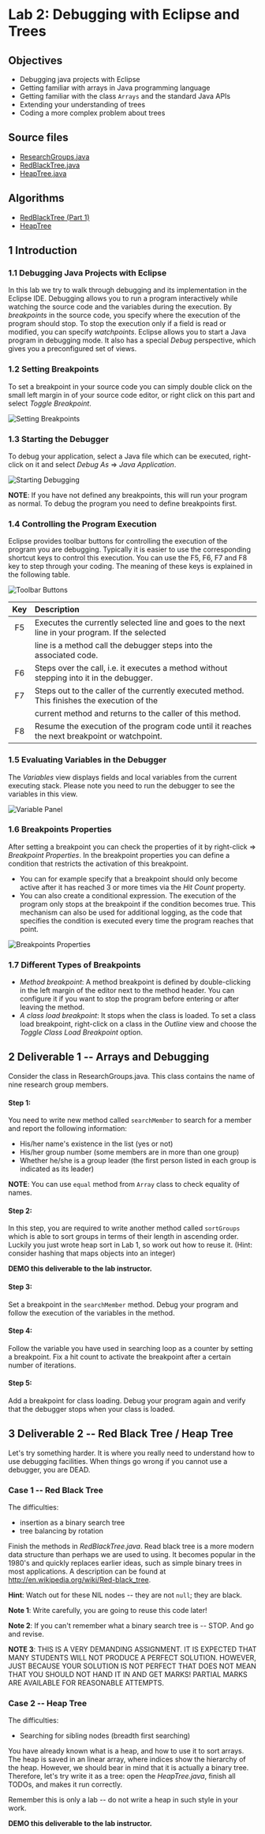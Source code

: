 # Lab 2: Debugging with Eclipse and Trees


## Objectives

  - Debugging java projects with Eclipse
  - Getting familiar with arrays in Java programming language
  - Getting familiar with the class `Arrays` and the standard Java APIs
  - Extending your understanding of trees
  - Coding a more complex problem about trees


## Source files

  - [ResearchGroups.java][Code1]
  - [RedBlackTree.java][Code2]
  - [HeapTree.java][Code3]


## Algorithms

  - [RedBlackTree (Part 1)][md1]
  - [HeapTree][md2]


## 1 Introduction


### 1.1 Debugging Java Projects with Eclipse

In this lab we try to walk through debugging and its implementation in the Eclipse IDE. Debugging allows you to run a
program interactively while watching the source code and the variables during the execution. By *breakpoints* in the
source code, you specify where the execution of the program should stop. To stop the execution only if a field is read
or modified, you can specify *watchpoints*. Eclipse allows you to start a Java program in debugging mode. It also has a
special *Debug* perspective, which gives you a preconfigured set of views.


### 1.2 Setting Breakpoints

To set a breakpoint in your source code you can simply double click on the small left margin in of your source code
editor, or right click on this part and select *Toggle Breakpoint*.

![Setting Breakpoints](https://raw.githubusercontent.com/MarcoXZh/OOPJavaCourse/master/Lab2%20Debugging/Fig_SetBreakpoints.png)


### 1.3 Starting the Debugger

To debug your application, select a Java file which can be executed, right-click on it and select *Debug As* => *Java
Application*.

![Starting Debugging](https://raw.githubusercontent.com/MarcoXZh/OOPJavaCourse/master/Lab2%20Debugging/Fig_Debugging.png)

**NOTE**: If you have not defined any breakpoints, this will run your program as normal. To debug the program you need
to define breakpoints first.


### 1.4 Controlling the Program Execution

Eclipse provides toolbar buttons for controlling the execution of the program you are debugging. Typically it is easier
to use the corresponding shortcut keys to control this execution. You can use the F5, F6, F7 and F8 key to step through
your coding. The meaning of these keys is explained in the following table.

![Toolbar Buttons](https://raw.githubusercontent.com/MarcoXZh/OOPJavaCourse/master/Lab2%20Debugging/Fig_ToolbarButtons.png)

  Key  |   Description
:----: | :--------------------------------------
  F5   | Executes the currently selected line and goes to the next line in your program. If the selected
       | line is a method call the debugger steps into the associated code.
  F6   | Steps over the call, i.e. it executes a method without stepping into it in the debugger.
  F7   | Steps out to the caller of the currently executed method. This finishes the execution of the
       | current method and returns to the caller of this method.
  F8   | Resume the execution of the program code until it reaches the next breakpoint or watchpoint.


### 1.5 Evaluating Variables in the Debugger

The *Variables* view displays fields and local variables from the current executing stack. Please note you need to run
the debugger to see the variables in this view.

![Variable Panel](https://raw.githubusercontent.com/MarcoXZh/OOPJavaCourse/master/Lab2%20Debugging/Fig_VariablePanel.png)


### 1.6 Breakpoints Properties

After setting a breakpoint you can check the properties of it by right-click => *Breakpoint Properties*. In the
breakpoint properties you can define a condition that restricts the activation of this breakpoint.

  - You can for example specify that a breakpoint should only become active after it has reached 3 or more times via the
    *Hit Count* property.
  - You can also create a conditional expression. The execution of the program only stops at the breakpoint if the
    condition becomes true. This mechanism can also be used for additional logging, as the code that specifies the
    condition is executed every time the program reaches that point.

![Breakpoints Properties](https://raw.githubusercontent.com/MarcoXZh/OOPJavaCourse/master/Lab2%20Debugging/Fig_BreakpointProperties.png)


### 1.7 Different Types of Breakpoints

  - *Method breakpoint*: A method breakpoint is defined by double-clicking in the left margin of the editor next to the
    method header. You can configure it if you want to stop the program before entering or after leaving the method.
  - *A class load breakpoint*: It stops when the class is loaded. To set a class load breakpoint, right-click on a class
    in the *Outline* view and choose the *Toggle Class Load Breakpoint* option.


## 2 Deliverable 1 -- Arrays and Debugging

Consider the class in ResearchGroups.java. This class contains the name of nine research group members.

#### Step 1:

You need to write new method called `searchMember` to search for a member and report the following information:

  - His/her name's existence in the list (yes or not)
  - His/her group number (some members are in more than one group)
  - Whether he/she is a group leader (the first person listed in each group is indicated as its leader)

**NOTE**: You can use `equal` method from `Array` class to check equality of names.

#### Step 2:

In this step, you are required to write another method called `sortGroups` which is able to sort groups in terms of
their length in ascending order. Luckily you just wrote heap sort in Lab 1, so work out how to reuse it. (Hint: consider
hashing that maps objects into an integer)

**DEMO this deliverable to the lab instructor.**

#### Step 3:

Set a breakpoint in the `searchMember` method. Debug your program and follow the execution of the variables in the
method.

#### Step 4:

Follow the variable you have used in searching loop as a counter by setting a breakpoint. Fix a hit count to activate
the breakpoint after a certain number of iterations.

#### Step 5:

Add a breakpoint for class loading. Debug your program again and verify that the debugger stops when your class is
loaded.


## 3 Deliverable 2 -- Red Black Tree / Heap Tree

Let's try something harder. It is where you really need to understand how to use debugging facilities. When things go
wrong if you cannot use a debugger, you are DEAD.

### Case 1 -- Red Black Tree

The difficulties:
  - insertion as a binary search tree
  - tree balancing by rotation

Finish the methods in *RedBlackTree.java*. Read black tree is a more modern data structure than perhaps we are used to
using. It becomes popular in the 1980's and quickly replaces earlier ideas, such as simple binary trees in most
applications. A description can be found at http://en.wikipedia.org/wiki/Red-black_tree.

**Hint**: Watch out for these NIL nodes -- they are not `null`; they are black.

**Note 1**: Write carefully, you are going to reuse this code later!

**Note 2**: If you can't remember what a binary search tree is -- STOP. And go and revise.

**NOTE 3**: THIS IS A VERY DEMANDING ASSIGNMENT. IT IS EXPECTED THAT MANY STUDENTS WILL NOT PRODUCE A PERFECT SOLUTION.
HOWEVER, JUST BECAUSE YOUR SOLUTION IS NOT PERFECT THAT DOES NOT MEAN THAT YOU SHOULD NOT HAND IT IN AND GET MARKS!
PARTIAL MARKS ARE AVAILABLE FOR REASONABLE ATTEMPTS.


### Case 2 -- Heap Tree

The difficulties:
  - Searching for sibling nodes (breadth first searching)

You have already known what is a heap, and how to use it to sort arrays. The heap is saved in an linear array, where
indices show the hierarchy of the heap. However, we should bear in mind that it is actually a binary tree. Therefore,
let's try write it as a tree: open the *HeapTree.java*, finish all TODOs, and makes it run correctly.

Remember this is only a lab -- do not write a heap in such style in your work.


**DEMO this deliverable to the lab instructor.**



[Code1]: https://github.com/MarcoXZh/OOPJavaCourse/blob/master/Lab2%20Debugging/ResearchGroups.java
[Code2]: https://github.com/MarcoXZh/OOPJavaCourse/blob/master/Lab2%20Debugging/RedBlackTree.java
[Code3]: https://github.com/MarcoXZh/OOPJavaCourse/blob/master/Lab2%20Debugging/HeapTree.java
[md1]: https://github.com/MarcoXZh/OOPJavaCourse/blob/master/Lab2%20Debugging/RedBlackTree1.md
[md2]: https://github.com/MarcoXZh/OOPJavaCourse/blob/master/Lab2%20Debugging/HeapTree.md
